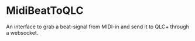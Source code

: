 MidiBeatToQLC
=============
An interface to grab a beat-signal from MIDI-in and send it to QLC+ through a websocket.

